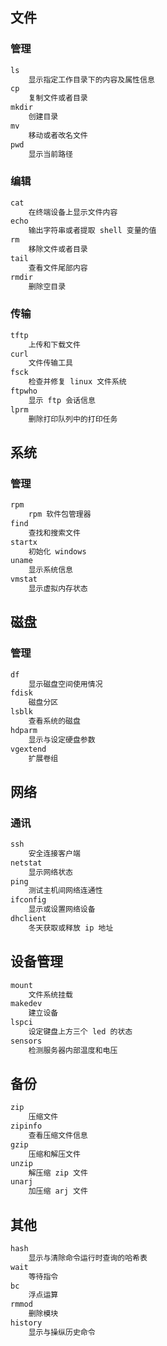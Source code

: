 ## 文件

### 管理

```java
ls
    显示指定工作目录下的内容及属性信息
cp
    复制文件或者目录
mkdir
    创建目录
mv
    移动或者改名文件
pwd
    显示当前路径
```

### 编辑

```java
cat
    在终端设备上显示文件内容
echo
    输出字符串或者提取 shell 变量的值
rm
    移除文件或者目录
tail
    查看文件尾部内容
rmdir
    删除空目录
```

### 传输

```java
tftp
    上传和下载文件
curl
    文件传输工具
fsck
    检查并修复 linux 文件系统
ftpwho
    显示 ftp 会话信息
lprm
    删除打印队列中的打印任务
```



## 系统

### 管理

```java
rpm
    rpm 软件包管理器
find
    查找和搜索文件
startx
    初始化 windows
uname
    显示系统信息
vmstat
    显示虚拟内存状态
```

## 磁盘

### 管理

```java
df
    显示磁盘空间使用情况
fdisk
    磁盘分区
lsblk
    查看系统的磁盘
hdparm
    显示与设定硬盘参数
vgextend
    扩展卷组
```

## 网络

### 通讯

```java
ssh
    安全连接客户端
netstat
    显示网络状态
ping
    测试主机间网络连通性
ifconfig
    显示或设置网络设备
dhclient
    冬天获取或释放 ip 地址
```

## 设备管理

```java
mount
    文件系统挂载
makedev
    建立设备
lspci
    设定键盘上方三个 led 的状态
sensors
    检测服务器内部温度和电压
```



## 备份

```java
zip
    压缩文件
zipinfo
    查看压缩文件信息
gzip
    压缩和解压文件
unzip
    解压缩 zip 文件
unarj
    加压缩 arj 文件
```

## 其他

```java
hash
    显示与清除命令运行时查询的哈希表
wait
    等待指令
bc
    浮点运算
rmmod
    删除模块
history
    显示与操纵历史命令
```

